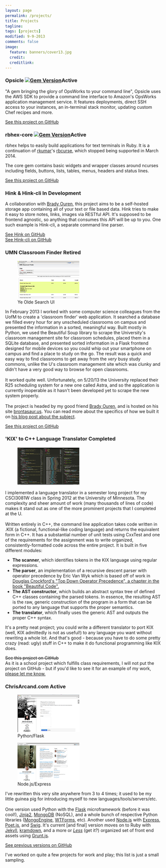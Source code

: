 ```yaml
---
layout: page
permalink: /projects/
title: Projects
tagline: 
tags: [projects]
modified: 9-9-2013
comments: false
image:
  feature: banners/cover13.jpg
  credit: 
  creditlink: 
---
```


<div class="project-container-outer shadow">
  <div class="project-container-inner">
    <h3>Opsicle <a href="http://badge.fury.io/rb/opsicle"><img class="pull-right" src="https://badge.fury.io/rb/opsicle.svg" alt="Gem Version" height="18"></a><span class="label label-success pull-right" style="margin-right: 10px;">Active</span></h3>
    <p>
      "A gem bringing the glory of OpsWorks to your command line", Opsicle uses the AWS SDK
      to provide a command line interface to Amazon's OpsWorks application management service. It
      features deployments, direct SSH access to your instances, an in-terminal
      stack monitor, updating custom Chef recipes and more. 
    </p>
    <p><a href="https://github.com/sportngin/opsicle" target="_blank">See this project on GitHub</a></p>
  </div>
</div>

<div class="project-container-outer shadow">
  <div class="project-container-inner">
    <h3>rbhex-core <a href="http://badge.fury.io/rb/rbhex-core"><img class="pull-right" src="https://badge.fury.io/rb/rbhex-core.svg" alt="Gem Version" height="18"></a><span class="label label-success pull-right" style="margin-right: 10px;">Active</span></h3>
    <p>
      rbhex helps to easily build applications for text terminals in Ruby. It is a continuation of <a href="https://github.com/rkumar">rkumar</a>'s
      <a href="https://github.com/rkumar/rbcurse">rbcurse</a>, which stopped being supported in March 2014.
    </p>
    <p>
      The core gem contains basic widgets and wrapper classes around ncurses including fields, buttons, lists, tables, menus, headers and status lines.
    </p>
    <p><a href="https://github.com/ChrisArcand/rbhex-core" target="_blank">See this project on GitHub</a></p>
  </div>
</div>

<div class="project-container-outer shadow">
  <div class="project-container-inner">
    <h3>Hink & Hink-cli <span class="label label-warning pull-right">In Development</span></h3>
    <p>
      A collaboration with <a href="http://www.brdyorn.com" target="_none">Brady Ouren</a>, this project
      aims to be a self-hosted storage app containing all of your text or file based data. 
      Hink tries to make it easy to store notes, links, images via RESTful API. It's supposed to be
      frontend agnostic, so anything that consumes this API will be up to you. One such example is Hink-cli,
      a separate command line parser.
    </p>
    <p>
      <a href="https://github.com/tippenein/hink" target="_blank">See Hink on GitHub</a><br />
      <a href="https://github.com/ChrisArcand/hink-cli" target="_blank">See Hink-cli on GitHub</a>
    </p>
  </div>
</div>

<div class="project-container-outer shadow">
  <div class="project-container-inner">
    <h3>UMN Classroom Finder <span class="label pull-right">Retired</span></h3>
    <figure class="pull-right">
      <a href="/images/projects/scraper.png">
        <img class="shadow" src="/images/projects/scraper_tb.png" alt="" />
      </a>
      <figcaption>Ye Olde Search UI</figcaption>
    </figure>
    <p>
      In February 2013 I worked with some computer science colleagues from the UofM to create a 'classroom finder' web application. It searched a database we filled every hour for any unscheduled classrooms on campus and presented the information in a sorted, meaningful way. Built mostly in Python, we used the Beautiful Soup library to scrape the University's classroom management site for classroom schedules, placed them in a SQLite database, and presented sorted information in a Flask frontend designed for mobile devices so you could whip out your smartphone on campus and find a place to study on the go. The result was a quick and easy way to find classrooms to get away from the <i>very</i> busy study commons, unlike the U's classroom management site which was clunky and didn't have a very good way to
      browse for open classrooms.
      <br><br>
      It worked quite well. Unfortunately, on 5/20/13 the University replaced their R25 scheduling system for a new one called Astra, and so the application is currently inoperable as it hasn't been developed yet to scrape the new system properly.
      <br><br>
      The project is headed by my good friend <a href="http://www.brdyorn.com" target="_blank">Brady Ouren</a>, and is hosted on his site <a href="http://brontasaur.us" target="_blank">brontasaur.us</a>. You can read more about the specifics of how we built it on <a href="http://www.brdyorn.com/post/classroom-scraper" target="_blank">his blog post about the subject</a>.
    </p>
    <p><a href="https://github.com/ChrisArcand/classroom_finder" target="_blank">See this project on GitHub</a></p>
  </div>
</div>

<div class="project-container-outer shadow">
  <div class="project-container-inner">
    <h3>'KIX' to C++ Language Translator <span class="label label-info pull-right">Completed</span></h3>
    <figure class="pull-right">
      <a href="/images/projects/3081w_project.png">
        <img class="shadow" src="/images/projects/3081w_project_tb.png" alt="" />
      </a>
    </figure>
    <p>
      I implemented a language translator in a semester long project for my CSCI3081W class in Spring 2012 at the University of Minnesota.
      The complexity and sheer amount of work (many thousands of lines of code) makes it stand out as one of the more prominent projects that
      I completed at the U.
      <br><br>
      Written entirely in C++, the command line application takes code written in .KIX (a fictional, functional-like coding language) and
      returns the equivalent form in C++. It has a substantial number of unit tests using CxxTest and one of the requirements for the
      assignment was to write organized, consistently-formatted code across the entire project. It is built in five different modules:
      <ul>
        <li><b>The scanner</b>, which identifies tokens in the KIX language using regular expressions.</li>
        <li><b>The parser</b>, an implementation of a recursive descent parser with operator precedence by Eric Van Wyk which is based off of work in <a href="http://javascript.crockford.com/tdop/tdop.html" target="_blank">Douglas Crockford's "Top Down Operator Precedence", a chapter in the book "Beautiful Code".</a></li>
        <li><b>The AST constructor</b>, which builds an abstract syntax tree of defined C++ classes containing the parsed tokens. In essence,
          the resulting AST is the raw, generic construction of the program in a form that can be ported to any language that supports the proper semantics.</li>
        <li><b>The translator</b>, which finally uses the generic AST and outputs the proper C++ syntax.</li>
      </ul>
      It's a pretty neat project; you could write a different translator to port KIX (well, KIX admittedly is not as useful!) to any language
      you want without rewriting a whole lot. And that's good - because you have to do some pretty crazy (read: ugly) stuff in C++ to make it do functional
      programming like KIX does.
    </p>
    <span class="github-link muted"  style="text-decoration: line-through" target="_blank">See this project on GitHub</span><br>
    As it is a school project which fulfills class requirements, I will not put the project on GitHub - but if you'd like to see it for an
    example of my work, <a href="/contact">please let me know.</a>
    </p>
  </div>
</div>

<div class="project-container-outer shadow">
  <div class="project-container-inner">
    <h3>ChrisArcand.com <span class="label label-success pull-right">Active</span></h3>
    <div class="pull-right">
      <figure>
        <a href="/images/projects/site.png">
          <img class="shadow" src="/images/projects/site_tb.png" alt="" />
        </a>
        <figcaption>Python/Flask</figcaption>
      </figure>
      <figure>
        <a href="/images/projects/site2.png">
          <img class="shadow" src="/images/projects/site2_tb.png" alt="" />
        </a>
        <figcaption>Node.js/Express</figcaption>
      </figure>
    </div>
    <p>
      I've rewritten this very site anywhere from 3 to 4 times; it used to be my little guinea pig
      for introducing myself to new languages/tools/servers/etc. 
      <br><br>
      One version used Python with the <a href="http://flask.pocoo.org/" target="_blank">Flask</a> microframework
      (before it was cool!), <a href="http://jinja.pocoo.org/" target="_blank">Jinja2</a>, <a href="http://www.mongodb.org/" target="_blank">MongoDB</a> (NoSQL), and a whole bunch of respective Python libraries (<a href="http://mongoengine.org/" target="_blank">MongoEngine</a>, <a href="https://github.com/wtforms/wtforms" target="_blank">WTForms</a>, etc).
      Another used <a href="http://www.nodejs.org" target="_blank">Node.js</a> with <a href="http://www.expressjs.com" target="_blank">Express</a>,
      <a href="http://jsantell.github.io/poet/" target="_blank">Poet.js</a>, and
      <a href="http://paularmstrong.github.io/swig/" target="_blank">Swig</a>. It's current [and final] version
      moves on to Ruby with <a href="http://jekyllrb.com/" target="_blank">Jekyll</a>, <a href="http://kramdown.gettalong.org/" target="_blank">kramdown</a>, and a more or <a href="http://lesscss.org/" target="_blank"><i>Less</i></a> (get it?) organized set of front end assets using <a href="http://gruntjs.com/" target="_blank">Grunt.js</a>.
    </p>
    <p><a href="https://github.com/ChrisArcand" target="_blank">See previous versions on GitHub</a></p>
  </div>
</div>

I've worked on quite a few projects for work and play; this list is just a small sampling. 
